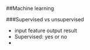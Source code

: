 ##Machine learning

###Supervised vs unsupervised
- input feature output result
- Supervised: yes or no
- 
